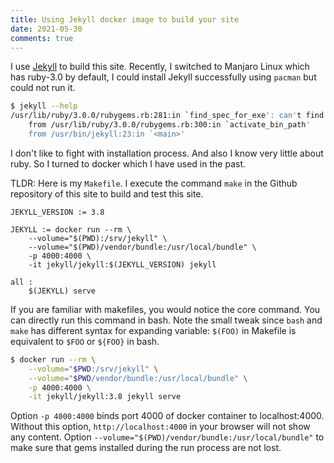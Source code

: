 ```yaml
---
title: Using Jekyll docker image to build your site
date: 2021-05-30
comments: true
---
```


I use [Jekyll](https://jekyllrb.com/) to build this site. Recently, I switched
to Manjaro Linux which has ruby-3.0 by default, I could install Jekyll
successfully using `pacman` but could not run it.

```sh
$ jekyll --help
/usr/lib/ruby/3.0.0/rubygems.rb:281:in `find_spec_for_exe': can't find gem jekyll (>= 0.a) with executable jekyll (Gem::GemNotFoundException)
	from /usr/lib/ruby/3.0.0/rubygems.rb:300:in `activate_bin_path'
	from /usr/bin/jekyll:23:in `<main>'
```

I don't like to fight with installation process. And also I know very little
about ruby. So I turned to docker which I have used in the past.

TLDR: Here is my `Makefile`. I execute the command `make` in the Github
repository of this site to build and test this site.

```make
JEKYLL_VERSION := 3.8

JEKYLL := docker run --rm \
	--volume="$(PWD):/srv/jekyll" \
	--volume="$(PWD)/vendor/bundle:/usr/local/bundle" \
	-p 4000:4000 \
	-it jekyll/jekyll:$(JEKYLL_VERSION) jekyll

all :
	$(JEKYLL) serve

```

If you are familiar with makefiles, you would notice the core command. You can
directly run this command in bash. Note the small tweak since `bash` and `make`
has different syntax for expanding variable: `$(FOO)` in Makefile is equivalent
to `$FOO` or `${FOO}` in bash.

```sh
$ docker run --rm \
	--volume="$PWD:/srv/jekyll" \
	--volume="$PWD/vendor/bundle:/usr/local/bundle" \
	-p 4000:4000 \
	-it jekyll/jekyll:3.8 jekyll serve
```

Option `-p 4000:4000` binds port 4000 of docker container to localhost:4000.
Without this option, `http://localhost:4000` in your browser will not show any
content.  Option `--volume="$(PWD)/vendor/bundle:/usr/local/bundle"` to make
sure that gems installed during the run process are not lost.
